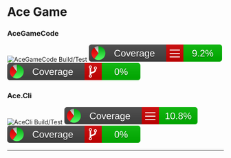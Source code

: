 
# Ace Game

### AceGameCode
![ AceGameCode Build/Test](https://github.com/Apian-Framework/Ace/workflows/AceGameCode%20Build\/Test/badge.svg) ![Line Coverage](https://github.com/Apian-Framework/Apian-CI-Badges/blob/AceGameCode/AceGameCode_linecoverage.svg) ![Branch Coverage](https://github.com/Apian-Framework/Apian-CI-Badges/blob/AceGameCode/AceGameCode_branchcoverage.svg)

### Ace.Cli
![ AceCli Build/Test](https://github.com/Apian-Framework/Ace/workflows/AceCle%20Build\/Test/badge.svg) ![Line Coverage](https://github.com/Apian-Framework/Apian-CI-Badges/blob/AceCli/AceCli_linecoverage.svg) ![Branch Coverage](https://github.com/Apian-Framework/Apian-CI-Badges/blob/AceCli/AceCli_branchcoverage.svg)


---
